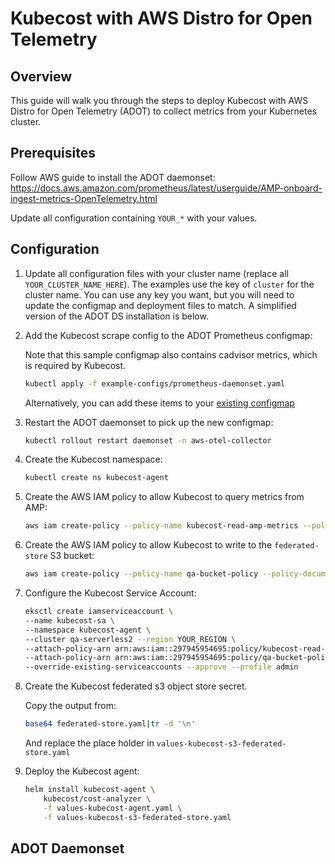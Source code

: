 # Kubecost with AWS Distro for Open Telemetry

## Overview

This guide will walk you through the steps to deploy Kubecost with AWS Distro for Open Telemetry (ADOT) to collect metrics from your Kubernetes cluster.

## Prerequisites

Follow AWS guide to install the ADOT daemonset: <https://docs.aws.amazon.com/prometheus/latest/userguide/AMP-onboard-ingest-metrics-OpenTelemetry.html>

Update all configuration containing `YOUR_*` with your values.

## Configuration

1. Update all configuration files with your cluster name (replace all `YOUR_CLUSTER_NAME_HERE`). The examples use the key of `cluster` for the cluster name. You can use any key you want, but you will need to update the configmap and deployment files to match. A simplified version of the ADOT DS installation is below.

2. Add the Kubecost scrape config to the ADOT Prometheus configmap:

    Note that this sample configmap also contains cadvisor metrics, which is required by Kubecost.

    ```bash
    kubectl apply -f example-configs/prometheus-daemonset.yaml
    ```

    Alternatively, you can add these items to your [existing configmap](example-configs/kubecost-adot-scrape-config.yaml)

3. Restart the ADOT daemonset to pick up the new configmap:

    ```bash
    kubectl rollout restart daemonset -n aws-otel-collector
    ```

4. Create the Kubecost namespace:

    ```bash
    kubectl create ns kubecost-agent
    ```

5. Create the AWS IAM policy to allow Kubecost to query metrics from AMP:

    ```bash
    aws iam create-policy --policy-name kubecost-read-amp-metrics --policy-document file://iam-read-amp-metrics.json
    ```

6. Create the AWS IAM policy to allow Kubecost to write to the `federated-store` S3 bucket:

    ```bash
    aws iam create-policy --policy-name qa-bucket-policy --policy-document file://iam-kubecost-metrics-s3-policy.json
    ```

7. Configure the Kubecost Service Account:

    ```bash
    eksctl create iamserviceaccount \
    --name kubecost-sa \
    --namespace kubecost-agent \
    --cluster qa-serverless2 --region YOUR_REGION \
    --attach-policy-arn arn:aws:iam::297945954695:policy/kubecost-read-amp-metrics \
    --attach-policy-arn arn:aws:iam::297945954695:policy/qa-bucket-policy \
    --override-existing-serviceaccounts --approve --profile admin
    ```

8. Create the Kubecost federated s3 object store secret.

    Copy the output from:

    ```bash
    base64 federated-store.yaml|tr -d '\n'
    ```

    And replace the place holder in `values-kubecost-s3-federated-store.yaml`

9. Deploy the Kubecost agent:

    ```bash
    helm install kubecost-agent \
        kubecost/cost-analyzer \
        -f values-kubecost-agent.yaml \
        -f values-kubecost-s3-federated-store.yaml
    ```

## ADOT Daemonset

